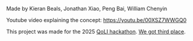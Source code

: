 Made by Kieran Beals, Jonathan Xiao, Peng Bai, William Chenyin

Youtube video explaining the concept: https://youtu.be/00XSZ7WWGQ0

This project was made for the 2025 [QoLI hackathon](https://qolimpact.com/about). [We got third place](https://www.linkedin.com/posts/qualityoflifeinitiative_qualityoflife-activity-7388610558922518528-CG-e?utm_source=share&utm_medium=member_desktop&rcm=ACoAAGAROFcBWbzhZGL6b_ClHp8qozJfmfnhP-Y).
